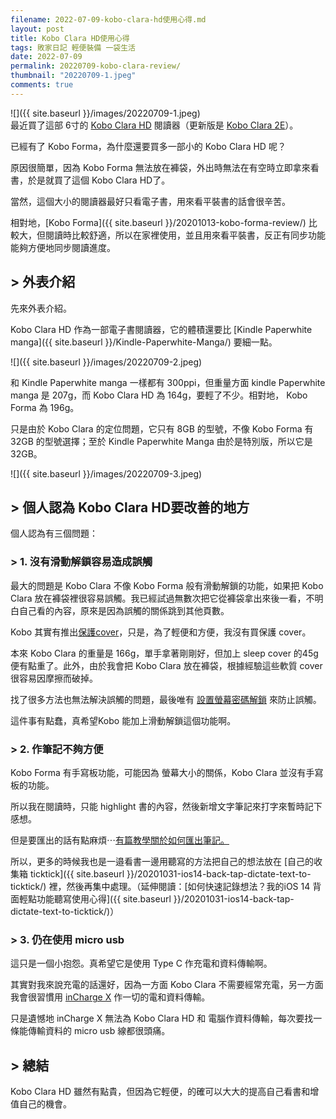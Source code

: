 ```yaml
---
filename: 2022-07-09-kobo-clara-hd使用心得.md
layout: post
title: Kobo Clara HD使用心得
tags: 敗家日記 輕便裝備 一袋生活
date: 2022-07-09
permalink: 20220709-kobo-clara-review/
thumbnail: "20220709-1.jpeg"
comments: true
---
```


![]({{ site.baseurl }}/images/20220709-1.jpeg)  
最近買了這部 6寸的 [Kobo Clara HD](https://gl.kobobooks.com/products/kobo-clara-hd) 閱讀器（更新版是 [Kobo Clara 2E](https://amzn.to/3VS9Xjx)）。

已經有了 Kobo Forma，為什麼還要買多一部小的 Kobo Clara HD 呢？

原因很簡單，因為 Kobo Forma 無法放在褲袋，外出時無法在有空時立即拿來看書，於是就買了這個 Kobo Clara HD了。

當然，這個大小的閱讀器最好只看電子書，用來看平裝書的話會很辛苦。

相對地，[Kobo Forma]({{ site.baseurl }}/20201013-kobo-forma-review/) 比較大，但閱讀時比較舒適，所以在家裡使用，並且用來看平裝書，反正有同步功能能夠方便地同步閱讀進度。

## > 外表介紹

先來外表介紹。

Kobo Clara HD 作為一部電子書閱讀器，它的體積還要比 [Kindle Paperwhite manga]({{ site.baseurl }}/Kindle-Paperwhite-Manga/) 要細一點。

![]({{ site.baseurl }}/images/20220709-2.jpeg)

和 Kindle Paperwhite manga 一樣都有 300ppi，但重量方面 kindle Paperwhite manga 是 207g，而 Kobo Clara HD 為 164g，要輕了不少。相對地， Kobo Forma 為 196g。

只是由於 Kobo Clara 的定位問題，它只有 8GB 的型號，不像 Kobo Forma 有32GB 的型號選擇；至於 Kindle Paperwhite Manga 由於是特別版，所以它是 32GB。

![]({{ site.baseurl }}/images/20220709-3.jpeg)

## > 個人認為 Kobo Clara HD要改善的地方

個人認為有三個問題：

### > 1. 沒有滑動解鎖容易造成誤觸

最大的問題是 Kobo Clara 不像 Kobo Forma 般有滑動解鎖的功能，如果把 Kobo Clara 放在褲袋裡很容易誤觸。我已經試過無數次把它從褲袋拿出來後一看，不明白自己看的內容，原來是因為誤觸的關係跳到其他頁數。

Kobo 其實有推出[保護cover](https://gl.kobobooks.com/products/kobo-clara-hd-sleepcover)，只是，為了輕便和方便，我沒有買保護 cover。

本來 Kobo Clara 的重量是 166g，單手拿著剛剛好，但加上 sleep cover 的45g 便有點重了。此外，由於我會把 Kobo Clara 放在褲袋，根據經驗這些軟質 cover 很容易因摩擦而破掉。

找了很多方法也無法解決誤觸的問題，最後唯有 [設置螢幕密碼解鎖](https://help.kobo.com/hc/zh-tw/articles/360017603674-%E9%8E%96%E5%AE%9A-eReader-%E8%9E%A2%E5%B9%95) 來防止誤觸。

這件事有點蠢，真希望Kobo 能加上滑動解鎖這個功能啊。

### > 2. 作筆記不夠方便

Kobo Forma 有手寫板功能，可能因為 螢幕大小的關係，Kobo Clara 並沒有手寫板的功能。

所以我在閱讀時，只能 highlight 書的內容，然後新增文字筆記來打字來暫時記下感想。

但是要匯出的話有點麻煩⋯[有篇教學關於如何匯出筆記。](https://www.goston.net/2019/10/19/10917/)

所以，更多的時候我也是一邉看書一邊用聽寫的方法把自己的想法放在 [自己的收集箱 ticktick]({{ site.baseurl }}/20201031-ios14-back-tap-dictate-text-to-ticktick/) 裡，然後再集中處理。（延伸閱讀：[如何快速記錄想法？我的iOS 14 背面輕點功能聽寫使用心得]({{ site.baseurl }}/20201031-ios14-back-tap-dictate-text-to-ticktick/)）

### > 3. 仍在使用 micro usb

這只是一個小抱怨。真希望它是使用 Type C 作充電和資料傳輸啊。

其實對我來說充電的話還好，因為一方面 Kobo Clara 不需要經常充電，另一方面我會很習慣用 [inCharge X](https://amzn.to/3XUaHX7) 作一切的電和資料傳輸。

只是遺憾地 inCharge X 無法為 Kobo Clara HD 和 電腦作資料傳輸，每次要找一條能傳輸資料的 micro usb 線都很頭痛。

## > 總結

Kobo Clara HD 雖然有點貴，但因為它輕便，的確可以大大的提高自己看書和增值自己的機會。


